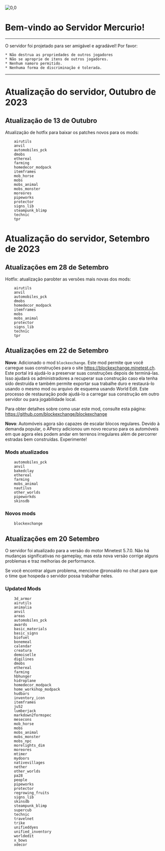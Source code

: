 ![0,0](item:///default:furnace)

# **Bem-vindo ao Servidor Mercurio!**

-------------------------------

O servidor foi projetado para ser amigável e agradável! Por favor:

```
* Não destrua as propriedades de outros jogadores
* Não se aproprie de itens de outros jogadores.
* Nenhum namoro permitido.
* Nenhuma forma de discriminação é tolerada.
```

-------------------------------

# **Atualização do servidor, Outubro de 2023**

## Atualização de 13 de Outubro

Atualização de hotfix para baixar os patches novos para os mods:

```
    airutils
    anvil
    automobiles_pck
    dmobs
    ethereal
    farming
    homedecor_modpack
    itemframes
    mob_horse
    mobs
    mobs_animal
    mobs_monster
    moreores
    pipeworks
    protector
    signs_lib
    steampunk_blimp
    technic
    tpr
```

# **Atualização do servidor, Setembro de 2023**

## Atualizações em 28 de Setembro

Hotfix: atualização parobter as versões mais novas dos mods:

```
    airutils
    anvil
    automobiles_pck
    dmobs
    homedecor_modpack
    itemframes
    mobs
    mobs_animal
    protector
    signs_lib
    technic
    tpr
```


## Atualizações em 22 de Setembro

**Novo**: Adicionado o mod `blockexchange`. Este mod permite que você carregue
suas construções para o site https://blockexchange.minetest.ch. Este portal irá
ajudá-lo a preservar suas construções depois de terminá-las. Isso ajudará os
administradores a recuperar sua construção caso ela tenha sido destruída e
também permite exportar sua trabalhe duro e restaurá-lo usando o mesmo mod ou
arquivo de esquema usando World Edit.  Este processo de restauração pode
ajudá-lo a carregar sua construção em outro servidor ou para jogabilidade local.

Para obter detalhes sobre como usar este mod, consulte esta página:
https://github.com/blockexchange/blockexchange

**Novo**: Automóveis agora são capazes de escalar blocos regulares. Devido à
demanda popular, o APercy adicionou um novo recurso para os automóveis em que
agora eles podem andar em terrenos irregulares além de percorrer estradas bem
construídas. Experimente!

### Mods atualizados

```
    automobiles_pck
    anvil
    bakedclay
    ethereal
    farming
    mobs_animal
    nautilus
    other_worlds
    pipeworkds
    skinsdb
```

### Novos mods

```
    blockexchange
```

## Atualizações em 20 Setembro

O servidor foi atualizado para a versão do motor Minetest 5.7.0.
Não há mudanças significativas no gameplay, mas esta nova versão
corrige alguns problemas e traz melhorias de performance.

Se você encontrar algum problema, mencione @ronoaldo no chat para
que o time que hospeda o servidor possa trabalhar neles.

### Updated Mods

```
    3d_armor
    airutils
    animalia
    anvil
    areas
    automobiles_pck
    awards
    basic_materials
    basic_signs
    biofuel
    bonemeal
    calendar
    creatura
    demoiselle
    digilines
    dmobs
    ethereal
    farming
    hbhunger
    hidroplane
    homedecor_modpack
    home_workshop_modpack
    hudbars
    inventory_icon
    itemframes
    ju52
    lumberjack
    markdown2formspec
    mesecons
    mob_horse
    mobs
    mobs_animal
    mobs_monster
    mobs_npc
    morelights_dim
    moreores
    mtimer
    mydoors
    nativevillages
    nether
    other_worlds
    pa28
    people
    pipeworks
    protector
    regrowing_fruits
    signs_lib
    skinsdb
    steampunk_blimp
    supercub
    technic
    travelnet
    trike
    unifieddyes
    unified_inventory
    worldedit
    x_bows
    xdecor
```
